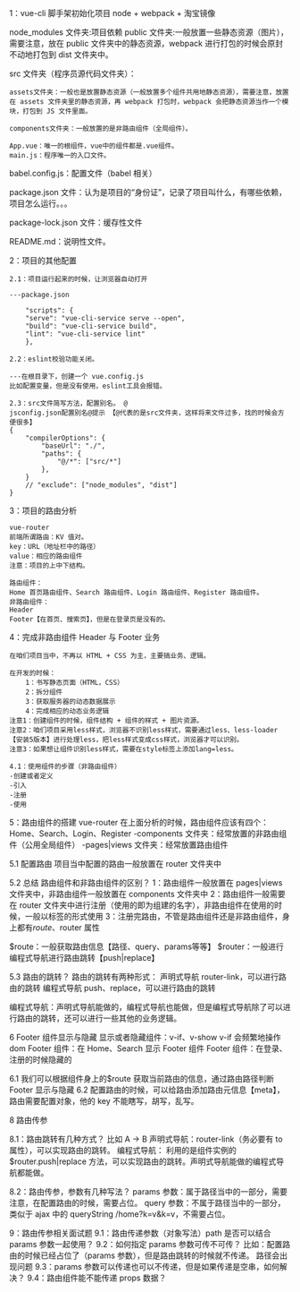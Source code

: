 1：vue-cli 脚手架初始化项目
node + webpack + 淘宝镜像

node_modules 文件夹:项目依赖
public 文件夹:一般放置一些静态资源（图片），需要注意，放在 public 文件夹中的静态资源，webpack 进行打包的时候会原封不动地打包到 dist 文件夹中。

src 文件夹（程序员源代码文件夹）：

    assets文件夹：一般也是放置静态资源（一般放置多个组件共用地静态资源），需要注意，放置在 assets 文件夹里的静态资源，再 webpack 打包时，webpack 会把静态资源当作一个模块，打包到 JS 文件里面。

    components文件夹：一般放置的是非路由组件（全局组件）。

    App.vue：唯一的根组件，vue中的组件都是.vue组件。
    main.js：程序唯一的入口文件。

babel.config.js：配置文件（babel 相关）

package.json 文件：认为是项目的“身份证”，记录了项目叫什么，有哪些依赖，项目怎么运行。。。

package-lock.json 文件：缓存性文件

README.md：说明性文件。

2：项目的其他配置

    2.1：项目运行起来的时候，让浏览器自动打开

    ---package.json

        "scripts": {
        "serve": "vue-cli-service serve --open",
        "build": "vue-cli-service build",
        "lint": "vue-cli-service lint"
        },

    2.2：eslint校验功能关闭。

    ---在根目录下，创建一个 vue.config.js
    比如配置变量，但是没有使用，eslint工具会报错。

    2.3：src文件简写方法，配置别名。 @
    jsconfig.json配置别名@提示 【@代表的是src文件夹，这样将来文件过多，找的时候会方便很多】
    {
        "compilerOptions": {
            "baseUrl": "./",
            "paths": {
                "@/*": ["src/*"]
            },
        }
        // "exclude": ["node_modules", "dist"]
    }

3：项目的路由分析

    vue-router
    前端所谓路由：KV 值对。
    key：URL（地址栏中的路径）
    value：相应的路由组件
    注意：项目的上中下结构。

    路由组件：
    Home 首页路由组件、Search 路由组件、Login 路由组件、Register 路由组件。
    非路由组件：
    Header
    Footer【在首页、搜索页】，但是在登录页是没有的。

4：完成非路由组件 Header 与 Footer 业务

    在咱们项目当中，不再以 HTML + CSS 为主，主要搞业务、逻辑。

    在开发的时候：
        1：书写静态页面（HTML，CSS）
        2：拆分组件
        3：获取服务器的动态数据展示
        4：完成相应的动态业务逻辑
    注意1：创建组件的时候，组件结构 + 组件的样式 + 图片资源。
    注意2：咱们项目采用less样式，浏览器不识别less样式，需要通过less、less-loader【安装5版本】进行处理less，把less样式变成css样式，浏览器才可以识别。
    注意3：如果想让组件识别less样式，需要在style标签上添加lang=less。

    4.1：使用组件的步骤（非路由组件）
    -创建或者定义
    -引入
    -注册
    -使用

5：路由组件的搭建
vue-router
在上面分析的时候，路由组件应该有四个：Home、Search、Login、Register
-components 文件夹：经常放置的非路由组件（公用全局组件）
-pages|views 文件夹：经常放置路由组件

5.1 配置路由
项目当中配置的路由一般放置在 router 文件夹中

5.2 总结
路由组件和非路由组件的区别？
1：路由组件一般放置在 pages|views 文件夹中，非路由组件一般放置在 components 文件夹中
2：路由组件一般需要在 router 文件夹中进行注册（使用的即为组建的名字），非路由组件在使用的时候，一般以标签的形式使用
3：注册完路由，不管是路由组件还是非路由组件，身上都有$route、$router 属性

$route：一般获取路由信息【路径、query、params等等】
$router：一般进行编程式导航进行路由跳转【push|replace】

5.3 路由的跳转？
路由的跳转有两种形式：
声明式导航 router-link，可以进行路由的跳转
编程式导航 push、replace，可以进行路由的跳转

编程式导航：声明式导航能做的，编程式导航也能做，但是编程式导航除了可以进行路由的跳转，还可以进行一些其他的业务逻辑。

6 Footer 组件显示与隐藏
显示或者隐藏组件：v-if、v-show
v-if 会频繁地操作 dom
Footer 组件：在 Home、Search 显示 Footer 组件
Footer 组件：在登录、注册的时候隐藏的

6.1 我们可以根据组件身上的$route 获取当前路由的信息，通过路由路径判断 Footer 显示与隐藏
6.2 配置路由的时候，可以给路由添加路由元信息【meta】，路由需要配置对象，他的 key 不能瞎写，胡写，乱写。

8 路由传参

8.1：路由跳转有几种方式？
比如 A -> B
声明式导航：router-link（务必要有 to 属性），可以实现路由的跳转。
编程式导航： 利用的是组件实例的$router.push|replace 方法，可以实现路由的跳转。声明式导航能做的编程式导航都能做。

8.2：路由传参，参数有几种写法？
params 参数：属于路径当中的一部分，需要注意，在配置路由的时候，需要占位。
query 参数：不属于路径当中的一部分，类似于 ajax 中的 queryString /home?k=v&k=v，不需要占位。

9：路由传参相关面试题
9.1：路由传递参数（对象写法）path 是否可以结合 params 参数一起使用？
9.2：如何指定 params 参数可传不可传？
比如：配置路由的时候已经占位了（params 参数），但是路由跳转的时候就不传递。
路径会出现问题
9.3：params 参数可以传递也可以不传递，但是如果传递是空串，如何解决？
9.4：路由组件能不能传递 props 数据？
